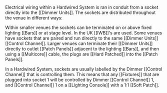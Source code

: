 Electrical wiring within a Hardwired System is ran in conduit from a socket directly into the [[Dimmer Units]]. The sockets are distributed throughout the venue in different ways:

Within smaller venues the sockets can be terminated on or above fixed lighting [[Bars]] or at stage level. In the UK [[IWB]]'s are used. Some venues have sockets that are paired and run directly to the same [[Dimmer Units]] [[Control Channel]]. Larger venues can terminate their [[Dimmer Units]] directly to outlet [[Patch Panels]] adjacent to the lighting [[Bars]], and then using a [[Multicore]] cable, the plugs are [[Hard Patched]] into the [[Patch Panels]]. 

In a Hardwired System, sockets are usually labelled by the Dimmer [[Control Channel]] that is controlling them. This means that any [[Fixtures]] that are plugged into socket 1 will be controlled by Dimmer [[Control Channel]] 1, and [[Control Channel]] 1 on a [[Lighting Console]] with a 1:1 [[Soft Patch]]. 